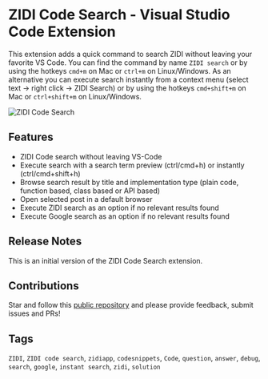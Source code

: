 # ZIDI Code Search - Visual Studio Code Extension

This extension adds a quick command to search ZIDI without leaving your favorite VS Code. You can find the command by name `ZIDI search` or by using the hotkeys `cmd+m` on Mac or `ctrl+m` on Linux/Windows. As an alternative you can execute search instantly from a context menu (select text -> right click -> ZIDI Search) or by using the hotkeys `cmd+shift+m` on Mac or `ctrl+shift+m` on Linux/Windows.

![ZIDI Code Search](https://raw.githubusercontent.com/devMunyi/vscode-zidi-extension/master/images/zidi-search-video.gif "ZIDI Code Search Demo")


## Features

- ZIDI Code search without leaving VS-Code
- Execute search with a search term preview (ctrl/cmd+h) or instantly (ctrl/cmd+shift+h)
- Browse search result by title and implementation type (plain code, function based, class based or API based)
- Open selected post in a default browser
- Execute ZIDI search as an option if no relevant results found
- Execute Google search as an option if no relevant results found


## Release Notes

This is an initial version of the ZIDI Code Search extension.

## Contributions

Star and follow this [public repository](https://github.com/devMunyi/vscode-ZIDI-extension) and please provide feedback, submit issues and PRs!

## Tags

`ZIDI`, `ZIDI code search`, `zidiapp`, `codesnippets`, `Code`,  `question`, `answer`, `debug`, `search`, `google`, `instant search`, `zidi`, `solution`
